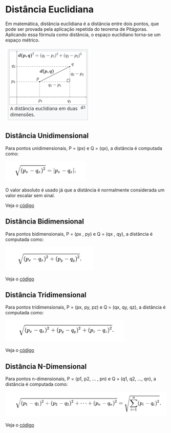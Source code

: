 # Distância Euclidiana

Em matemática, distância euclidiana é a distância entre dois pontos, que pode ser provada pela aplicação repetida do teorema de Pitágoras. Aplicando essa fórmula como distância, o espaço euclidiano torna-se um espaço métrico. 

![EuclideanDistance2dExample!](./Images/EuclideanDistance2d.png)

## Distância Unidimensional
Para pontos unidimensionais, P = (px) e Q = (qx), a distância é computada como: 

![EuclideanDistance1dEquation!](./Images/OneDimension.png)

O valor absoluto é usado já que a distância é normalmente considerada um valor escalar sem sinal.

Veja o [código](https://github.com/LopesLs/EuclideanDistance/blob/main/EuclidianDistanceOneDimensional.py)

## Distância Bidimensional 

Para pontos bidimensionais, P = (px , py) e Q = (qx , qy), a distância é computada como: 

![EuclideanDistance2dEquation!](./Images/TwoDimensions.png)

Veja o [código](https://github.com/LopesLs/EuclideanDistance/blob/main/EuclidianDistanceTwoDimensional.py)

## Distância Tridimensional
Para pontos tridimensionais, P = (px, py, pz) e Q = (qx, qy, qz), a distância é computada como: 

![EuclideanDistance3dEquation!](./Images/ThreeDimensions.png)

Veja o [código](https://github.com/LopesLs/EuclideanDistance/blob/main/EuclidianDistanceThreeDimensional.py)

## Distância N-Dimensional
Para pontos n-dimensionais, P = (p1, p2, ... , pn) e Q = (q1, q2, ..., qn), a distância é computada como:

![EuclideanDistanceNdEquation!](./Images/NDimensions.png)

Veja o [código](https://github.com/LopesLs/EuclideanDistance/blob/main/EuclidianDistanceNDimensional.py)